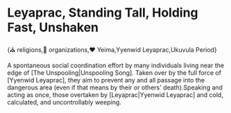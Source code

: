 # Leyaprac, Standing Tall, Holding Fast, Unshaken

{⛪ religions,🤝 organizations,❤️ Yeima,Yyenwid Leyaprac,Ukuvula Period}

A spontaneous social coordination effort by many individuals living near the edge of [The Unspooling|Unspooling Song]. Taken over by the full force of [Yyenwid Leyaprac], they aim to prevent any and all passage into the dangerous area (even if that means by their or others' death).Speaking and acting as once, those overtaken by [Leyaprac|Yyenwid Leyaprac] and cold, calculated, and uncontrollably weeping.